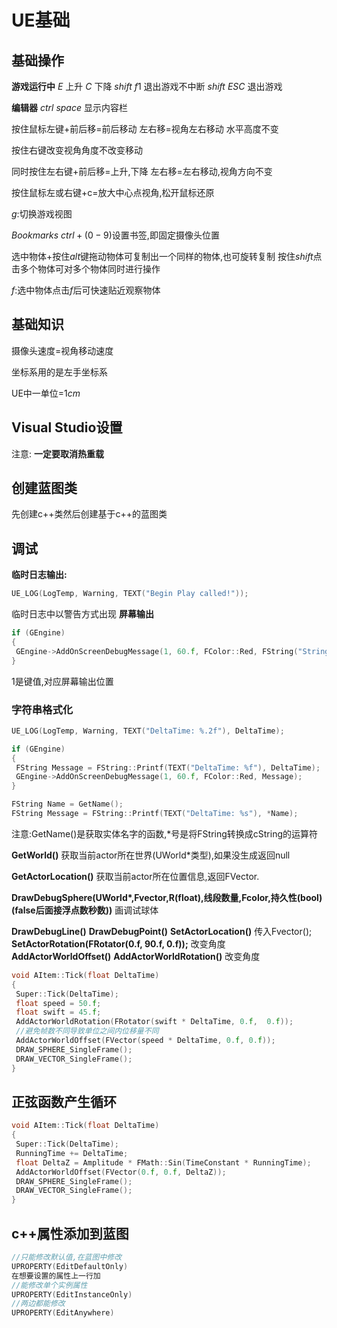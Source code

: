 # UE基础

## 基础操作

**游戏运行中**
$E$ 上升 $C$ 下降
$shift$ $f1$ 退出游戏不中断
$shift$ $ESC$ 退出游戏

**编辑器**
$ctrl$ $space$ 显示内容栏

按住鼠标左键+前后移=前后移动
左右移=视角左右移动
水平高度不变

按住右键改变视角角度不改变移动

同时按住左右键+前后移=上升,下降
左右移=左右移动,视角方向不变

按住鼠标左或右键+c=放大中心点视角,松开鼠标还原

$g$:切换游戏视图

$Bookmarks$
$ctrl+(0-9)$设置书签,即固定摄像头位置

选中物体+按住$alt$键拖动物体可复制出一个同样的物体,也可旋转复制
按住$shift$点击多个物体可对多个物体同时进行操作

$f$:选中物体点击$f$后可快速贴近观察物体

## 基础知识

摄像头速度=视角移动速度

坐标系用的是左手坐标系

UE中一单位=$1cm$

## Visual Studio设置

注意:
**一定要取消热重载**

## 创建蓝图类

先创建c++类然后创建基于c++的蓝图类

## 调试

**临时日志输出:**

```cpp
UE_LOG(LogTemp, Warning, TEXT("Begin Play called!"));
```

临时日志中以警告方式出现
**屏幕输出**

```cpp
if (GEngine)
{
 GEngine->AddOnScreenDebugMessage(1, 60.f, FColor::Red, FString("String on Screen!"));
}
```

1是键值,对应屏幕输出位置

### 字符串格式化

```cpp
UE_LOG(LogTemp, Warning, TEXT("DeltaTime: %.2f"), DeltaTime);

if (GEngine)
{
 FString Message = FString::Printf(TEXT("DeltaTime: %f"), DeltaTime);
 GEngine->AddOnScreenDebugMessage(1, 60.f, FColor::Red, Message);
}

FString Name = GetName();
FString Message = FString::Printf(TEXT("DeltaTime: %s"), *Name);
```

注意:GetName()是获取实体名字的函数,*号是将FString转换成cString的运算符

**GetWorld()**
获取当前actor所在世界(UWorld*类型),如果没生成返回null

**GetActorLocation()**
获取当前actor所在位置信息,返回FVector.

**DrawDebugSphere(UWorld\*,Fvector,R(float),线段数量,Fcolor,持久性(bool)(false后面接浮点数秒数))**
画调试球体

**DrawDebugLine()**
**DrawDebugPoint()**
**SetActorLocation()**
传入Fvector();
**SetActorRotation(FRotator(0.f, 90.f, 0.f));**
改变角度
**AddActorWorldOffset()**
**AddActorWorldRotation()**
改变角度

```cpp
void AItem::Tick(float DeltaTime)
{
 Super::Tick(DeltaTime);
 float speed = 50.f;
 float swift = 45.f;
 AddActorWorldRotation(FRotator(swift * DeltaTime, 0.f,  0.f));
 //避免帧数不同导致单位之间内位移量不同
 AddActorWorldOffset(FVector(speed * DeltaTime, 0.f, 0.f));
 DRAW_SPHERE_SingleFrame();
 DRAW_VECTOR_SingleFrame();
}
```

## 正弦函数产生循环

```cpp
void AItem::Tick(float DeltaTime)
{
 Super::Tick(DeltaTime);
 RunningTime += DeltaTime;
 float DeltaZ = Amplitude * FMath::Sin(TimeConstant * RunningTime);
 AddActorWorldOffset(FVector(0.f, 0.f, DeltaZ));
 DRAW_SPHERE_SingleFrame();
 DRAW_VECTOR_SingleFrame();
}
```

## c++属性添加到蓝图

```cpp
//只能修改默认值,在蓝图中修改
UPROPERTY(EditDefaultOnly)
在想要设置的属性上一行加
//能修改单个实例属性
UPROPERTY(EditInstanceOnly)
//两边都能修改
UPROPERTY(EditAnywhere)
